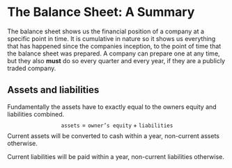 
# The Balance Sheet: A Summary

The balance sheet shows us the financial position of a company at a specific point in time. 
It is cumulative in nature so it shows us everything that has happened since the companies inception, to the point of time that the balance sheet was prepared.
A company can prepare one at any time, but they also **must** do so every quarter and every year, if they are a publicly traded company.

## Assets and liabilities
Fundamentally the assets have to exactly equal to the owners equity and liabilities combined.
$$
\texttt{assets}=\texttt{owner's equity}+\texttt{liabilities}
$$
Current assets will be converted to cash within a year, non-current assets otherwise.

Current liabilities will be paid within a year, non-current liabilities otherwise.
